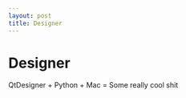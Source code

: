```yaml
---
layout: post
title: Designer
---
```

# Designer

QtDesigner + Python + Mac = Some really cool shit


